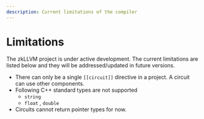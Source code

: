 ```yaml
---
description: Current limitations of the compiler
---
```


# Limitations

The zkLLVM project is under active development. The current limitations are listed below and they will be addressed/updated in future versions.

* There can only be a single `[[circuit]]` directive in a project. A circuit can use other components.&#x20;
* Following C++ standard types are not supported
  * `string`
  * `float` , `double`
* Circuits cannot return pointer types for now.
